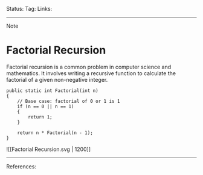 Status: 
Tag:
Links:

---
> [!note] 
>  # Factorial Recursion


Factorial recursion is a common problem in computer science and mathematics. It involves writing a recursive function to calculate the factorial of a given non-negative integer.


``` run-csharp
public static int Factorial(int n)
{ 
	// Base case: factorial of 0 or 1 is 1 
	if (n == 0 || n == 1) 
	{ 
		return 1; 
	} 
	
	return n * Factorial(n - 1);  
}
```


![[Factorial Recursion.svg | 1200]]


---
References: